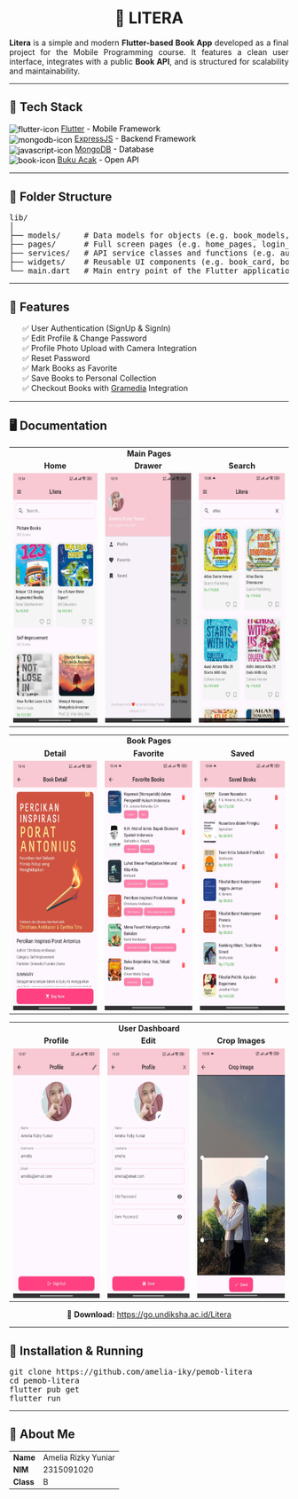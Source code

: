 <h1 align="center">📔 LITERA</h1>

<p align="justify">
  <b>Litera</b> is a simple and modern <b>Flutter-based Book App</b> developed as a final project for the Mobile Programming course. It features a clean user interface, integrates with a public <b>Book API</b>, and is structured for scalability and maintainability.
</p>

<hr/>

<h2>🚀 Tech Stack</h2>

<ul style="list-style-type: none; padding-left: 0; color: black;">
  <li>
    <img src="https://img.icons8.com/?size=100&id=7I3BjCqe9rjG&format=png&color=000000" alt="flutter-icon" style="height: 22px; vertical-align: middle;">
    <a href="https://flutter.dev/">Flutter</a> - Mobile Framework
  </li>
  <li>
    <img src="https://img.icons8.com/?size=100&id=108784&format=png&color=000000" alt="mongodb-icon" style="height: 22px; vertical-align: middle;">
    <a href="https://expressjs.com/">ExpressJS</a> - Backend Framework
  </li>
  <li>
    <img src="https://img.icons8.com/?size=100&id=8rKdRqZFLurS&format=png&color=000000" alt="javascript-icon" style="height: 22px; vertical-align: middle;">
    <a href="https://www.mongodb.com/">MongoDB</a> - Database
  </li>
  <li>
    <img src="https://img.icons8.com/?size=100&id=l6iocFkbmCrh&format=png&color=000000" alt="book-icon" style="height: 22px; vertical-align: middle;">
    <a href="https://bukuacak.vercel.app/api">Buku Acak</a> - Open API
  </li>
</ul>

<hr/>

<h2>📁 Folder Structure</h2>

<pre>
lib/
│
├── models/     # Data models for objects (e.g. book_models, genre_models, user_models, etc.)
├── pages/      # Full screen pages (e.g. home_pages, login_pages, proile_pages, etc.)
├── services/   # API service classes and functions (e.g. auth_api_service, book_api_service, user_api_service, etc.)
├── widgets/    # Reusable UI components (e.g. book_card, book_category, profile_form, etc.)
└── main.dart   # Main entry point of the Flutter application
</pre>

<hr/>

<h2>🎯 Features</h2>

<ul style='list-style-type: none;'>
  <li>✅ User Authentication (SignUp & SignIn)</li>
  <li>✅ Edit Profile & Change Password</li>
  <li>✅ Profile Photo Upload with Camera Integration</li>
  <li>✅ Reset Password</li>
  <li>✅ Mark Books as Favorite</li>
  <li>✅ Save Books to Personal Collection</li>
  <li>✅ Checkout Books with <a href="https://www.gramedia.com/">Gramedia</a> Integration</li>
</ul>

<hr/>

<h2>🖥️ Documentation</h2>

<!-- Main Pages -->
<div align="center">
  <table>
    <tr>
      <td colspan="4" align="center"><b>Main Pages</b></td>
    </tr>
    <tr>
      <td align="center"><b>Home</b></td>
      <td align="center"><b>Drawer</b></td>
      <td align="center"><b>Search</b></td>
    </tr>
    <tr>
      <td align="center">
        <img src="/assets/documentation/home-pages.jpg" alt="home-pages" height="450" width="225"/>
      </td>
      <td align="center">
        <img src='/assets/documentation/drawer-pages.jpg' alt="drawer-pages" height="450" width="225"/>
      </td>
      <td align="center">
        <img src='/assets/documentation/book-search.jpg' alt="search-pages" height="450" width="225"/>
      </td>
    </tr>
  </table>
</div>

<!-- Book Pages -->
<table>
  <tr>
    <td colspan="3" align="center"><b>Book Pages</b></td>
  </tr>
  <tr>
    <td align="center"><b>Detail</b></td>
    <td align="center"><b>Favorite</b></td>
    <td align="center"><b>Saved</b></td>
  </tr>
  <tr>
    <td align="center">
      <img src='/assets/documentation/book-detail.jpg' alt="detail-pages" height="450" width="225"/>
    </td>
    <td align="center">
      <img src="/assets/documentation/book-favorite.jpg" alt="edit-profile-pages" height="450" width="225"/>
    </td>
    <td align="center">
      <img src="/assets/documentation/book-saved.jpg" alt="edit-profile-pages" height="450" width="225"/>
    </td>
  </tr>
</table>

<!-- User Dashboard -->
<table>
  <tr>
    <td colspan="3" align="center"><b>User Dashboard</b></td>
  </tr>
  <tr>
    <td align="center"><b>Profile</b></td>
    <td align="center"><b>Edit</b></td>
    <td align="center"><b>Crop Images</b></td>
  </tr>
  <tr>
    <td align="center">
      <img src="/assets/documentation/profile-pages.jpg" alt="profile-pages" height="450" width="225"/>
    </td>
    <td align="center">
      <img src="/assets/documentation/profile-edit.jpg" alt="edit-profile-pages" height="450" width="225"/>
    </td>
    <td align="center">
      <img src="/assets/documentation/profile-crop-images.jpg" alt="edit-profile-pages" height="450" width="225"/>
    </td>
  </tr>
</table>

<p align="center">
  🔗 <b>Download:</b> <a href='https://go.undiksha.ac.id/Litera'>https://go.undiksha.ac.id/Litera</a>
</p>

<hr/>

<h2>🔧 Installation & Running</h2>

<pre>
git clone https://github.com/amelia-iky/pemob-litera
cd pemob-litera
flutter pub get
flutter run
</pre>

<hr/>

<h2>📌 About Me</h2>

<table>
  <tr>
    <td><b>Name</b></td>
    <td>Amelia Rizky Yuniar</td>
  </tr>
  <tr>
    <td><b>NIM</b></td>
    <td>2315091020</td>
  </tr>
  <tr>
    <td><b>Class</b></td>
    <td>B</td>
  </tr>
</table>
